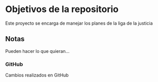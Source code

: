 # Objetivos de la repositorio

Este proyecto se encarga de manejar los planes de la liga de la justicia


## Notas
Pueden hacer lo que quieran...
### GitHub
Cambios realizados en GitHub


 
